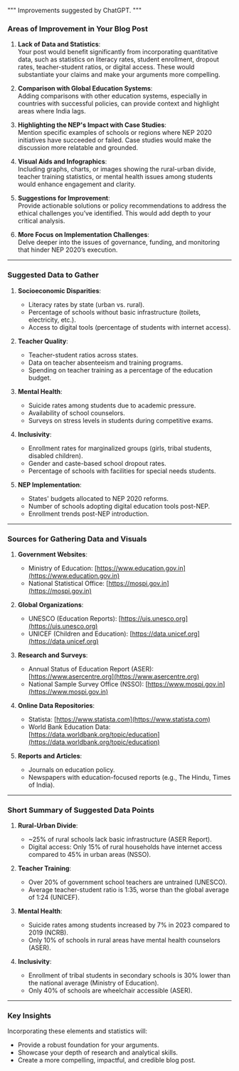 """
Improvements suggested by ChatGPT.
"""
### Areas of Improvement in Your Blog Post

1. **Lack of Data and Statistics**:  
   Your post would benefit significantly from incorporating quantitative data, such as statistics on literacy rates, student enrollment, dropout rates, teacher-student ratios, or digital access. These would substantiate your claims and make your arguments more compelling.

2. **Comparison with Global Education Systems**:  
   Adding comparisons with other education systems, especially in countries with successful policies, can provide context and highlight areas where India lags.

3. **Highlighting the NEP's Impact with Case Studies**:  
   Mention specific examples of schools or regions where NEP 2020 initiatives have succeeded or failed. Case studies would make the discussion more relatable and grounded.

4. **Visual Aids and Infographics**:  
   Including graphs, charts, or images showing the rural-urban divide, teacher training statistics, or mental health issues among students would enhance engagement and clarity.

5. **Suggestions for Improvement**:  
   Provide actionable solutions or policy recommendations to address the ethical challenges you’ve identified. This would add depth to your critical analysis.

6. **More Focus on Implementation Challenges**:  
   Delve deeper into the issues of governance, funding, and monitoring that hinder NEP 2020’s execution.

---

### Suggested Data to Gather

1. **Socioeconomic Disparities**:  
   - Literacy rates by state (urban vs. rural).  
   - Percentage of schools without basic infrastructure (toilets, electricity, etc.).  
   - Access to digital tools (percentage of students with internet access).  

2. **Teacher Quality**:  
   - Teacher-student ratios across states.  
   - Data on teacher absenteeism and training programs.  
   - Spending on teacher training as a percentage of the education budget.  

3. **Mental Health**:  
   - Suicide rates among students due to academic pressure.  
   - Availability of school counselors.  
   - Surveys on stress levels in students during competitive exams.  

4. **Inclusivity**:  
   - Enrollment rates for marginalized groups (girls, tribal students, disabled children).  
   - Gender and caste-based school dropout rates.  
   - Percentage of schools with facilities for special needs students.  

5. **NEP Implementation**:  
   - States' budgets allocated to NEP 2020 reforms.  
   - Number of schools adopting digital education tools post-NEP.  
   - Enrollment trends post-NEP introduction.  

---

### Sources for Gathering Data and Visuals

1. **Government Websites**:  
   - Ministry of Education: [https://www.education.gov.in](https://www.education.gov.in)  
   - National Statistical Office: [https://mospi.gov.in](https://mospi.gov.in)  

2. **Global Organizations**:  
   - UNESCO (Education Reports): [https://uis.unesco.org](https://uis.unesco.org)  
   - UNICEF (Children and Education): [https://data.unicef.org](https://data.unicef.org)  

3. **Research and Surveys**:  
   - Annual Status of Education Report (ASER): [https://www.asercentre.org](https://www.asercentre.org)  
   - National Sample Survey Office (NSSO): [https://www.mospi.gov.in](https://www.mospi.gov.in)  

4. **Online Data Repositories**:  
   - Statista: [https://www.statista.com](https://www.statista.com)  
   - World Bank Education Data: [https://data.worldbank.org/topic/education](https://data.worldbank.org/topic/education)  

5. **Reports and Articles**:  
   - Journals on education policy.  
   - Newspapers with education-focused reports (e.g., The Hindu, Times of India).  

---

### Short Summary of Suggested Data Points  

1. **Rural-Urban Divide**:  
   - ~25% of rural schools lack basic infrastructure (ASER Report).  
   - Digital access: Only 15% of rural households have internet access compared to 45% in urban areas (NSSO).  

2. **Teacher Training**:  
   - Over 20% of government school teachers are untrained (UNESCO).  
   - Average teacher-student ratio is 1:35, worse than the global average of 1:24 (UNICEF).  

3. **Mental Health**:  
   - Suicide rates among students increased by 7% in 2023 compared to 2019 (NCRB).  
   - Only 10% of schools in rural areas have mental health counselors (ASER).  

4. **Inclusivity**:  
   - Enrollment of tribal students in secondary schools is 30% lower than the national average (Ministry of Education).  
   - Only 40% of schools are wheelchair accessible (ASER).  

---

### Key Insights

Incorporating these elements and statistics will:  
- Provide a robust foundation for your arguments.  
- Showcase your depth of research and analytical skills.  
- Create a more compelling, impactful, and credible blog post.  
